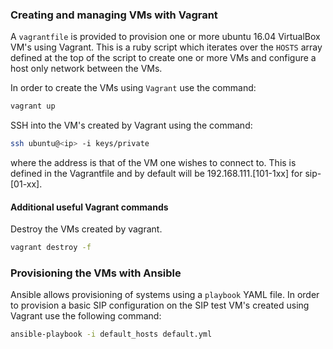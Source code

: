 

### Creating and managing VMs with Vagrant
A `vagrantfile` is provided to provision one or more ubuntu 16.04
VirtualBox VM's using Vagrant. This is a ruby script which iterates over
the `HOSTS` array defined at the top of the script to create one or more
VMs and configure a host only network between the VMs.

In order to create the VMs using `Vagrant` use the command:

```bash
vagrant up
```

SSH into the VM's created by Vagrant using the command:

```bash
ssh ubuntu@<ip> -i keys/private
```

where the <ip> address is that of the VM one wishes to connect to. This
is defined in the Vagrantfile and by default will be 192.168.111.[101-1xx]
for sip-[01-xx].


#### Additional useful Vagrant commands

Destroy the VMs created by vagrant.
```bash
vagrant destroy -f
```

### Provisioning the VMs with Ansible

Ansible allows provisioning of systems using a `playbook` YAML file. In order
to provision a basic SIP configuration on the SIP test VM's created using
Vagrant use the following command:

```bash
ansible-playbook -i default_hosts default.yml
```
